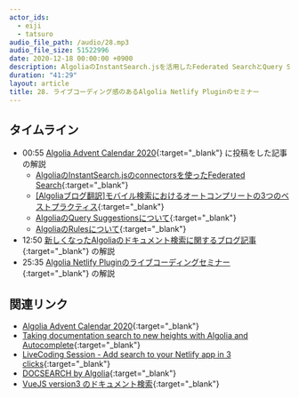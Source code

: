 ```yaml
---
actor_ids:
  - eiji
  - tatsuro
audio_file_path: /audio/28.mp3
audio_file_size: 51522996
date: 2020-12-18 00:00:00 +0900
description: AlgoliaのInstantSearch.jsを活用したFederated SearchとQuery Suggestions、AlgoliaのRules、新しくなったAlgoliaのドキュメント検索、Algolia Netlify PluginのLive Codingセミナーについて話しました
duration: "41:29"
layout: article
title: 28. ライブコーディング感のあるAlgolia Netlify Pluginのセミナー
---
```


## タイムライン

- 00:55 [Algolia Advent Calendar 2020](https://qiita.com/advent-calendar/2020/algolia){:target="_blank"} に投稿をした記事の解説
  - [AlgoliaのInstantSearch.jsのconnectorsを使ったFederated Search](https://shinodogg.com/2020/12/11/algolia-federated-search-with-instantsearchjs-connectors/){:target="_blank"}
  - [[Algoliaブログ翻訳]モバイル検索におけるオートコンプリートの3つのベストプラクティス](https://shinodogg.com/2020/12/14/search-autocomplete-on-mobile/){:target="_blank"}
  - [AlgoliaのQuery Suggestionsについて](https://shinodogg.com/2020/12/16/algolia-query-suggestions/){:target="_blank"}
  - [AlgoliaのRulesについて](https://blog.tatsuroh.com/2020-12-14/algolia-rules-explained){:target="_blank"}
- 12:50 [新しくなったAlgoliaのドキュメント検索に関するブログ記事](https://www.algolia.com/blog/taking-documentation-search-to-new-heights-with-algolia-and-autocomplete/){:target="_blank"} の解説
- 25:35 [Algolia Netlify Pluginのライブコーディングセミナー](https://www.eventbrite.com/e/live-coding-add-search-to-your-netlify-app-in-3-clicks-tickets-130275580769?aff=twitter){:target="_blank"} の解説

## 関連リンク

- [Algolia Advent Calendar 2020](https://qiita.com/advent-calendar/2020/algolia){:target="_blank"}
- [Taking documentation search to new heights with Algolia and Autocomplete](https://www.algolia.com/blog/taking-documentation-search-to-new-heights-with-algolia-and-autocomplete/){:target="_blank"}
- [LiveCoding Session - Add search to your Netlify app in 3 clicks](https://resources.algolia.com/webinars/devvirtualevent-livecodingnetlify){:target="_blank"}
- [DOCSEARCH by Algolia](https://docsearch.algolia.com/){:target="_blank"}
- [VueJS version3 のドキュメント検索](https://v3.vuejs.org/){:target="_blank"}